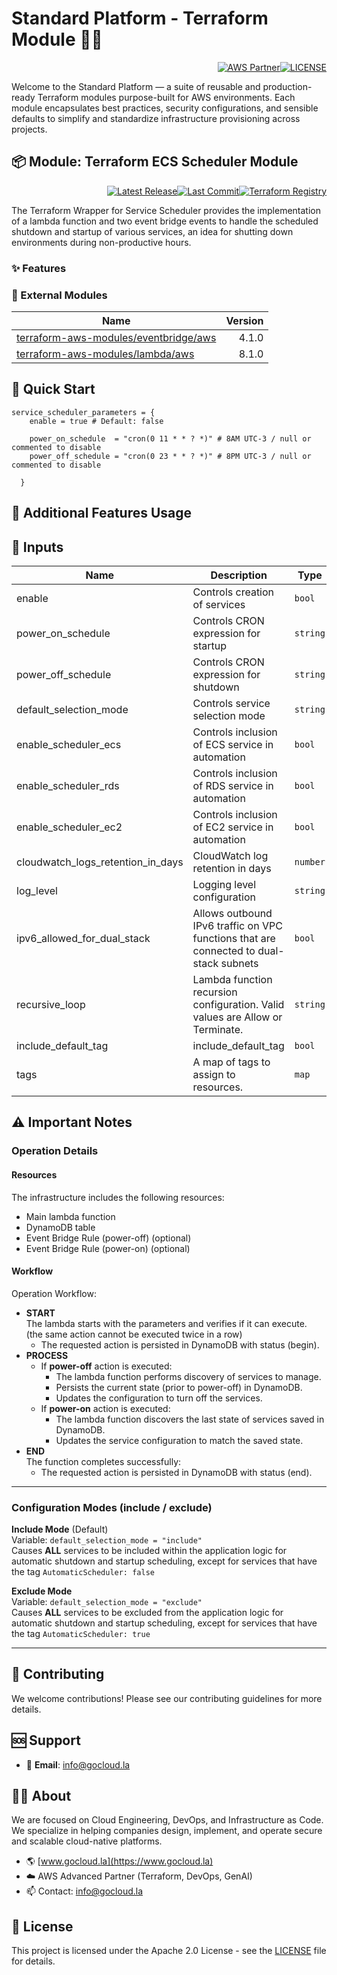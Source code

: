 # Standard Platform - Terraform Module 🚀🚀
<p align="right"><a href="https://partners.amazonaws.com/partners/0018a00001hHve4AAC/GoCloud"><img src="https://img.shields.io/badge/AWS%20Partner-Advanced-orange?style=for-the-badge&logo=amazonaws&logoColor=white" alt="AWS Partner"/></a><a href="LICENSE"><img src="https://img.shields.io/badge/License-Apache%202.0-green?style=for-the-badge&logo=apache&logoColor=white" alt="LICENSE"/></a></p>

Welcome to the Standard Platform — a suite of reusable and production-ready Terraform modules purpose-built for AWS environments.
Each module encapsulates best practices, security configurations, and sensible defaults to simplify and standardize infrastructure provisioning across projects.

## 📦 Module: Terraform ECS Scheduler Module
<p align="right"><a href="https://github.com/gocloudLa/terraform-aws-wrapper-service-scheduler/releases/latest"><img src="https://img.shields.io/github/v/release/gocloudLa/terraform-aws-wrapper-service-scheduler.svg?style=for-the-badge" alt="Latest Release"/></a><a href=""><img src="https://img.shields.io/github/last-commit/gocloudLa/terraform-aws-wrapper-service-scheduler.svg?style=for-the-badge" alt="Last Commit"/></a><a href="https://registry.terraform.io/modules/gocloudLa/wrapper-service-scheduler/aws"><img src="https://img.shields.io/badge/Terraform-Registry-7B42BC?style=for-the-badge&logo=terraform&logoColor=white" alt="Terraform Registry"/></a></p>
The Terraform Wrapper for Service Scheduler provides the implementation of a lambda function and two event bridge events to handle the scheduled shutdown and startup of various services, an idea for shutting down environments during non-productive hours.

### ✨ Features



### 🔗 External Modules
| Name | Version |
|------|------:|
| <a href="https://github.com/terraform-aws-modules/terraform-aws-eventbridge" target="_blank">terraform-aws-modules/eventbridge/aws</a> | 4.1.0 |
| <a href="https://github.com/terraform-aws-modules/terraform-aws-lambda" target="_blank">terraform-aws-modules/lambda/aws</a> | 8.1.0 |



## 🚀 Quick Start
```hcl
service_scheduler_parameters = {
    enable = true # Default: false

    power_on_schedule  = "cron(0 11 * * ? *)" # 8AM UTC-3 / null or commented to disable
    power_off_schedule = "cron(0 23 * * ? *)" # 8PM UTC-3 / null or commented to disable

  }
```


## 🔧 Additional Features Usage



## 📑 Inputs
| Name                              | Description                                                                            | Type     | Default     | Required |
| --------------------------------- | -------------------------------------------------------------------------------------- | -------- | ----------- | -------- |
| enable                            | Controls creation of services                                                          | `bool`   | `"true"`    | no       |
| power_on_schedule                 | Controls CRON expression for startup                                                   | `string` | `null`      | no       |
| power_off_schedule                | Controls CRON expression for shutdown                                                  | `string` | `null`      | no       |
| default_selection_mode            | Controls service selection mode                                                        | `string` | `"include"` | no       |
| enable_scheduler_ecs              | Controls inclusion of ECS service in automation                                        | `bool`   | `true`      | no       |
| enable_scheduler_rds              | Controls inclusion of RDS service in automation                                        | `bool`   | `true`      | no       |
| enable_scheduler_ec2              | Controls inclusion of EC2 service in automation                                        | `bool`   | `true`      | no       |
| cloudwatch_logs_retention_in_days | CloudWatch log retention in days                                                       | `number` | `14`        | no       |
| log_level                         | Logging level configuration                                                            | `string` | `"INFO"`    | no       |
| ipv6_allowed_for_dual_stack       | Allows outbound IPv6 traffic on VPC functions that are connected to dual-stack subnets | `bool`   | `null`      | no       |
| recursive_loop                    | Lambda function recursion configuration. Valid values are Allow or Terminate.          | `string` | `null`      | no       |
| include_default_tag               | include_default_tag                                                                    | `bool`   | `true`      | no       |
| tags                              | A map of tags to assign to resources.                                                  | `map`    | `{}`        | no       |







## ⚠️ Important Notes
### Operation Details
#### Resources
The infrastructure includes the following resources:
* Main lambda function
* DynamoDB table
* Event Bridge Rule (power-off) (optional)
* Event Bridge Rule (power-on) (optional)

#### Workflow
Operation Workflow:
* **START**<br/>
The lambda starts with the parameters and verifies if it can execute.<br/>
(the same action cannot be executed twice in a row)
  * The requested action is persisted in DynamoDB with status (begin).
* **PROCESS**
  * If **power-off** action is executed:
    * The lambda function performs discovery of services to manage.
    * Persists the current state (prior to power-off) in DynamoDB.
    * Updates the configuration to turn off the services.
  * If **power-on** action is executed:
    * The lambda function discovers the last state of services saved in DynamoDB.
    * Updates the service configuration to match the saved state.
* **END**<br/>
The function completes successfully:
  * The requested action is persisted in DynamoDB with status (end).

---

### Configuration Modes (include / exclude)
**Include Mode** (Default)<br/>
Variable: `default_selection_mode = "include"`<br/>
Causes **ALL** services to be included within the application logic for automatic shutdown and startup scheduling, except for services that have the tag `AutomaticScheduler: false`<br/>

**Exclude Mode**<br/>
Variable: `default_selection_mode = "exclude"`<br/>
Causes **ALL** services to be excluded from the application logic for automatic shutdown and startup scheduling, except for services that have the tag `AutomaticScheduler: true`<br/>



---

## 🤝 Contributing
We welcome contributions! Please see our contributing guidelines for more details.

## 🆘 Support
- 📧 **Email**: info@gocloud.la

## 🧑‍💻 About
We are focused on Cloud Engineering, DevOps, and Infrastructure as Code.
We specialize in helping companies design, implement, and operate secure and scalable cloud-native platforms.
- 🌎 [www.gocloud.la](https://www.gocloud.la)
- ☁️ AWS Advanced Partner (Terraform, DevOps, GenAI)
- 📫 Contact: info@gocloud.la

## 📄 License
This project is licensed under the Apache 2.0 License - see the [LICENSE](LICENSE) file for details. 